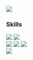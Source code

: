 <img src="https://capsule-render.vercel.app/api?type=waving&color=gradient&&animation=fadeIn&height=300&section=header&text=HELLO WORLD!&fontSize=90" />

### Skills
<img src="https://img.shields.io/badge/Python-3766AB?style=flat-square&logo=Python&logoColor=white"/></a>
<img src="https://img.shields.io/badge/Jupyter-F37626?style=square&logo=Jupyter&logoColor=white"/><br/>
<img src="https://img.shields.io/badge/NumPy-013243?style=square&logo=NumPy&logoColor=white"/>
<img src="https://img.shields.io/badge/pandas-150458?style=square&logo=Pandas&logoColor=white"/>
<img src="https://img.shields.io/badge/MySQL-4479A1?style=square&logo=MySQL&logoColor=white"/><br/>
<img src="https://img.shields.io/badge/Raspberry Pi-A22846?style=square&logo=Raspberry Pi&logoColor=white"/>

<!--
**daebeobkim/daebeobkim** is a ✨ _special_ ✨ repository because its `README.md` (this file) appears on your GitHub profile.

Here are some ideas to get you started:

- 🔭 I’m currently working on ...
- 🌱 I’m currently learning ...
- 👯 I’m looking to collaborate on ...
- 🤔 I’m looking for help with ...
- 💬 Ask me about ...
- 📫 How to reach me: ...
- 😄 Pronouns: ...
- ⚡ Fun fact: ...
-->
